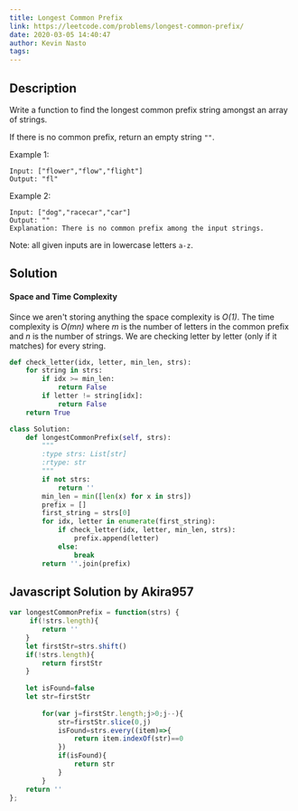 ```yaml
---
title: Longest Common Prefix
link: https://leetcode.com/problems/longest-common-prefix/
date: 2020-03-05 14:40:47
author: Kevin Nasto
tags:
---
```


## Description

Write a function to find the longest common prefix string amongst an array of strings.

If there is no common prefix, return an empty string `""`.

Example 1:
```
Input: ["flower","flow","flight"]
Output: "fl"
```

Example 2:
```
Input: ["dog","racecar","car"]
Output: ""
Explanation: There is no common prefix among the input strings.
```

Note: all given inputs are in lowercase letters `a-z`.

## Solution

#### Space and Time Complexity

Since we aren't storing anything the space complexity is _O(1)_. The time complexity is _O(mn)_ where _m_ is the number of letters in the common prefix and _n_ is the number of strings. We are checking letter by letter (only if it matches) for every string.

```python
def check_letter(idx, letter, min_len, strs):
    for string in strs:
        if idx >= min_len:
            return False
        if letter != string[idx]:
            return False
    return True

class Solution:
    def longestCommonPrefix(self, strs):
        """
        :type strs: List[str]
        :rtype: str
        """
        if not strs:
            return ''
        min_len = min([len(x) for x in strs])
        prefix = []
        first_string = strs[0]
        for idx, letter in enumerate(first_string):
            if check_letter(idx, letter, min_len, strs):
                prefix.append(letter)
            else:
                break
        return ''.join(prefix)
```

## Javascript Solution by Akira957
```javascript
var longestCommonPrefix = function(strs) {
     if(!strs.length){
        return ''
    }
    let firstStr=strs.shift()
    if(!strs.length){
        return firstStr
    }
    
    let isFound=false
    let str=firstStr
    
        for(var j=firstStr.length;j>0;j--){
            str=firstStr.slice(0,j)
            isFound=strs.every((item)=>{
                return item.indexOf(str)==0
            })
            if(isFound){
                return str
            }
        }
    return ''
};
```
